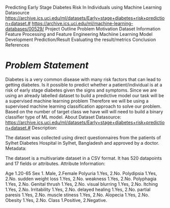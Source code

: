 Predicting Early Stage Diabetes Risk In Individuals using Machine Learning
Datasource
https://archive.ics.uci.edu/ml/datasets/Early+stage+diabetes+risk+prediction+dataset.#
https://archive.ics.uci.edu/ml/machine-learning-databases/00529/
Project Outline
Problem
Motivation
Dataset Information
Feature Processing and Feature Engineering
Machiine Learning Model Development
Prediction/Result
Evaluating the result/metrics
Conclusion
References
# ***Problem Statement***
Diabetes is a very common disease with many risk factors that can lead to getting diabetes.
Is it possible to predict whether a patient/individual is at a risk of early stage diabetes given the signs and symptoms.
Since we are using an already labelled dataset to build a predictive model our task will be a supervised machine learning problem
Therefore we will be using a supervised machine learning classification approach to solve our problem.
Based on the number of target class we have will will need to build a binary classifier type of ML model.
About Dataset
Datasource:
https://archive.ics.uci.edu/ml/datasets/Early+stage+diabetes+risk+prediction+dataset.#
Description:

The dataset was collected using direct questionnaires from the patients of Sylhet Diabetes Hospital in Sylhet, Bangladesh and approved by a doctor.
Metadata:

The dataset is a multivariate dataset in a CSV format.
It has 520 datapoints and 17 fields or attributes.
Attribute Information:

Age 1.20-65
Sex 1. Male, 2.Female
Polyuria 1.Yes, 2.No.
Polydipsia 1.Yes, 2.No.
sudden weight loss 1.Yes, 2.No.
weakness 1.Yes, 2.No.
Polyphagia 1.Yes, 2.No.
Genital thrush 1.Yes, 2.No.
visual blurring 1.Yes, 2.No.
Itching 1.Yes, 2.No.
Irritability 1.Yes, 2.No.
delayed healing 1.Yes, 2.No.
partial paresis 1.Yes, 2.No.
muscle stiness 1.Yes, 2.No.
Alopecia 1.Yes, 2.No.
Obesity 1.Yes, 2.No.
Class 1.Positive, 2.Negative.

